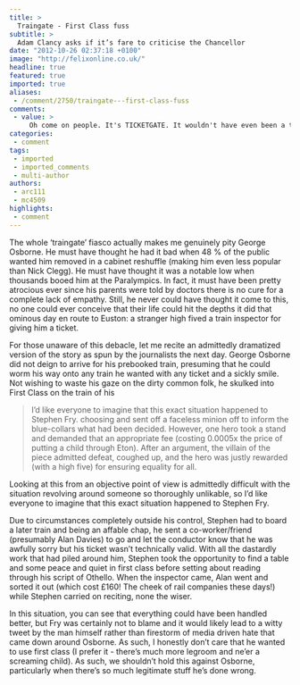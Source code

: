 ```yaml
---
title: >
  Traingate - First Class fuss
subtitle: >
  Adam Clancy asks if it’s fare to criticise the Chancellor
date: "2012-10-26 02:37:18 +0100"
image: "http://felixonline.co.uk/"
headline: true
featured: true
imported: true
aliases:
 - /comment/2750/traingate---first-class-fuss
comments:
 - value: >
     Oh come on people. It's TICKETGATE. It wouldn't have even been a thing if not for that pun.,People dislike George Osborne because they elected him due to his promise to eradicate the deficit in one parliament. That isn't going to happen. Thus, all we are left with is the 'good' news we are coming out of a double dip recession, the future of more cuts and welfare being slashed whilst Starbucks pays an amazingly considerate 0% tax on UK profits. So I think its more than understandable that people just don't like the wanker. <br>As for your Stephen Fry comparison, that is just daft.
categories:
 - comment
tags:
 - imported
 - imported_comments
 - multi-author
authors:
 - arc111
 - mc4509
highlights:
 - comment
---
```


The whole ‘traingate’ fiasco actually makes me genuinely pity George Osborne. He must have thought he had it bad when 48 % of the public wanted him removed in a cabinet reshuffle (making him even less popular than Nick Clegg). He must have thought it was a notable low when thousands booed him at the Paralympics. In fact, it must have been pretty atrocious ever since his parents were told by doctors there is no cure for a complete lack of empathy. Still, he never could have thought it come to this, no one could ever conceive that their life could hit the depths it did that ominous day en route to Euston: a stranger high fived a train inspector for giving him a ticket.

For those unaware of this debacle, let me recite an admittedly dramatized version of the story as spun by the journalists the next day. George Osborne did not deign to arrive for his prebooked train, presuming that he could worm his way onto any train he wanted with any ticket and a sickly smile. Not wishing to waste his gaze on the dirty common folk, he skulked into First Class on the train of his
> I’d like everyone to imagine that this exact situation happened to Stephen Fry.
choosing and sent off a faceless minion off to inform the blue-collars what had been decided. However, one hero took a stand and demanded that an appropriate fee (costing 0.0005x the price of putting a child through Eton). After an argument, the villain of the piece admitted defeat, coughed up, and the hero was justly rewarded (with a high five) for ensuring equality for all.

Looking at this from an objective point of view is admittedly difficult with the situation revolving around someone so thoroughly unlikable, so I’d like everyone to imagine that this exact situation happened to Stephen Fry.

Due to circumstances completely outside his control, Stephen had to board a later train and being an affable chap, he sent a co-worker/friend (presumably Alan Davies) to go and let the conductor know that he was awfully sorry but his ticket wasn’t technically valid. With all the dastardly work that had piled around him, Stephen took the opportunity to find a table and some peace and quiet in first class before setting about reading through his script of Othello. When the inspector came, Alan went and sorted it out (which cost £160! The cheek of rail companies these days!) while Stephen carried on reciting, none the wiser.

In this situation, you can see that everything could have been handled better, but Fry was certainly not to blame and it would likely lead to a witty tweet by the man himself rather than firestorm of media driven hate that came down around Osborne. As such, I honestly don’t care that he wanted to use first class (I prefer it - there’s much more legroom and ne’er a screaming child). As such, we shouldn’t hold this against Osborne, particularly when there’s so much legitimate stuff he’s done wrong.
